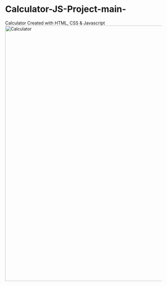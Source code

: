 # Calculator-JS-Project-main-
Calculator Created with HTML, CSS &amp; Javascript
<img width="822" alt="Calculator " src="https://user-images.githubusercontent.com/101158128/182034604-4926bdc3-bd9d-43df-be46-51500345fda3.png">
